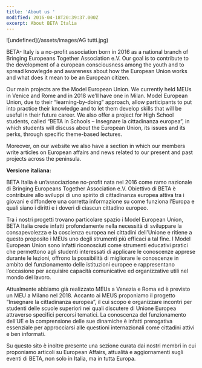 ```yaml
---
title: 'About us '
modified: 2016-04-18T20:39:37.000Z
excerpt: About BETA Italia
---
```

![undefined](/assets/images/AG tutti.jpg)

BETA- Italy is a no-profit association born in 2016 as a national branch of Bringing Europeans Together Association e.V. Our goal is to contribute to the development of a european consciousness among the youth and to spread knowlegde and awareness about how the European Union works and what does it mean to be an European citizen.

Our main projects are the Model European Union. We currently held MEUs in Venice and Rome and in 2018 we’ll have one in Milan. Model European Union, due to their “learning-by-doing” approach, allow participants to put into practice their knowledge and to let them develop skills that will be useful in their future career. We also offer a project for High School students, called “BETA in Schools – Insegnare la cittadinanza europea”, in which students will discuss about the European Union, its issues and its perks, through specific theme-based lectures. 

Moreover, on our website we also have a section in which our members write articles on European affairs and news related to our present and past projects across the peninsula.

**Versione italiana:**

BETA Italia è un’associazione no-profit nata nel 2016 come ramo nazionale di Bringing Europeans Together Association e.V. Obiettivo di BETA è contribuire allo sviluppi di uno spirito di cittadinanza europea attiva tra i giovani e diffondere una corretta informazione su come funziona l’Europa e quali siano i diritti e i doveri di ciascun cittadino europeo. 

Tra i nostri progetti trovano particolare spazio i Model European Union, BETA Italia crede infatti profondamente nella necessità di sviluppare la consapevolezza e la coscienza europea nei cittadini dell’Unione e ritiene a questo proposito i MEUs uno degli strumenti più efficaci a tal fine. I Model European Union sono infatti riconosciuti come strumenti educativi pratici che permettono agli studenti interessati di applicare le conoscenze apprese durante le lezioni, offrono la possibilità di migliorare le conoscenze in ambito del funzionamento delle istituzioni europee e rappresentano l’occasione per acquisire capacità comunicative ed organizzative utili nel mondo del lavoro.  

Attualmente abbiamo già realizzato MEUs a Venezia e Roma ed è previsto un MEU a Milano nel 2018. Accanto ai MEUS proponiamo il progetto “Insegnare la cittadinanza europea”, il cui scopo è organizzare incontri per studenti delle scuole superiori nei quali discutere di Unione Europea attraverso specifici percorsi tematici. La conoscenza del funzionamento dell’UE e la comprensione delle sue dinamiche è infatti prerogativa essenziale per approcciarsi alle questioni internazionali come cittadini attivi e ben informati. 

Su questo sito è inoltre presente una sezione curata dai nostri membri in cui proponiamo articoli su European Affairs, attualità e aggiornamenti sugli eventi di BETA, non solo in Italia, ma in tutta Europa.
